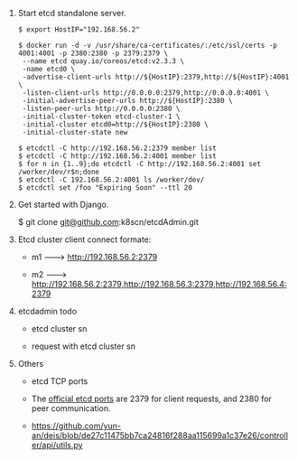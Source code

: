 1. Start etcd standalone server.
	```
	$ export HostIP="192.168.56.2"
	
	$ docker run -d -v /usr/share/ca-certificates/:/etc/ssl/certs -p 4001:4001 -p 2380:2380 -p 2379:2379 \
	 --name etcd quay.io/coreos/etcd:v2.3.3 \
	 -name etcd0 \
	 -advertise-client-urls http://${HostIP}:2379,http://${HostIP}:4001 \
	 -listen-client-urls http://0.0.0.0:2379,http://0.0.0.0:4001 \
	 -initial-advertise-peer-urls http://${HostIP}:2380 \
	 -listen-peer-urls http://0.0.0.0:2380 \
	 -initial-cluster-token etcd-cluster-1 \
	 -initial-cluster etcd0=http://${HostIP}:2380 \
	 -initial-cluster-state new
	
	$ etcdctl -C http://192.168.56.2:2379 member list
	$ etcdctl -C http://192.168.56.2:4001 member list
	$ for n in {1..9};do etcdctl -C http://192.168.56.2:4001 set /worker/dev/r$n;done
	$ etcdctl -C 192.168.56.2:4001 ls /worker/dev/
	$ etcdctl set /foo "Expiring Soon" --ttl 20
	```
2. Get started with Django.

	$ git clone git@github.com:k8scn/etcdAdmin.git

3. Etcd cluster client connect formate:

    * m1 ---> http://192.168.56.2:2379

    * m2 ---> http://192.168.56.2:2379,http://192.168.56.3:2379,http://192.168.56.4:2379

4. etcdadmin todo
	
    * etcd cluster sn

    * request with etcd cluster sn

5. Others
	
    * etcd TCP ports

    * The [official etcd ports](https://www.iana.org/assignments/service-names-port-numbers/service-names-port-numbers.xhtml?search=etcd) are 2379 for client requests, and 2380 for peer communication.

    * https://github.com/yun-an/deis/blob/de27c11475bb7ca24816f288aa115699a1c37e26/controller/api/utils.py
	